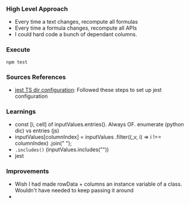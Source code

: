 ### High Level Approach

- Every time a text changes, recompute all formulas
- Every time a formula changes, recompute all APIs
- I could hard code a bunch of dependant columns.

### Execute

`npm test`

### Sources References

- [jest TS dir configuration](https://bootcamp.uxdesign.cc/how-to-write-test-cases-in-typescript-fa7a263b7833): Followed these steps to set up jest configuration

### Learnings

- const [i, cell] of inputValues.entries(). Always OF. enumerate (python dic) vs entries (js)
- inputValues[columnIndex] = inputValues
  .filter((\_v, i) => i !== columnIndex)
  .join(" ");
- `.includes()` (inputValues.includes(""))
- jest

### Improvements

- Wish I had made rowData + columns an instance variable of a class. Wouldn't have needed to keep passing it around
-
